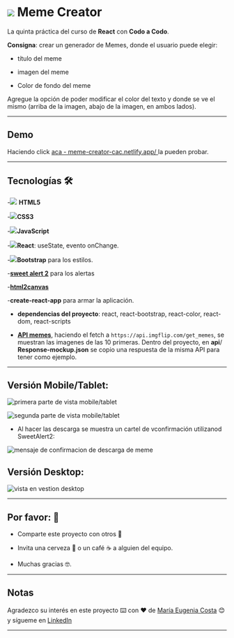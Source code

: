 # <img src="https://img.icons8.com/doodle/48/null/trollface.png"/> Meme Creator

La quinta práctica del curso de **React** con **Codo a Codo**. 

**Consigna**: crear un generador de Memes, donde el usuario puede elegir: 

- título del meme

- imagen del meme

- Color de fondo del meme 

Agregue la opción de poder modificar el color del texto y donde se ve el mismo (arriba de la imagen, abajo de la imagen, en ambos lados).

---

## Demo

Haciendo click [aca - meme-creator-cac.netlify.app/ ](https://meme-creator-cac.netlify.app/) la pueden probar.


---


## Tecnologías 🛠️


-<img src="https://img.icons8.com/color/30/null/html-5--v1.png"/> **HTML5** 

-<img src="https://img.icons8.com/color/30/null/css3.png"/>**CSS3**

-<img src="https://img.icons8.com/color/30/null/javascript--v1.png"/>**JavaScript** 

-<img src="https://img.icons8.com/plasticine/30/null/react.png"/>**React**: useState, evento onChange.

-<img src="https://img.icons8.com/color/30/null/bootstrap.png"/>**Bootstrap** para los estilos.

-[**sweet alert 2**](https://sweetalert2.github.io/) para los alertas

-[**html2canvas**](https://html2canvas.hertzen.com/)

-**create-react-app** para armar la aplicación.

- **dependencias del proyecto**: react, react-bootstrap, react-color, react-dom, react-scripts

- [**API memes**](https://api.imgflip.com/), haciendo el fetch a `https://api.imgflip.com/get_memes`, se muestran las imagenes de las 10 primeras. Dentro del proyecto, en **api**/ **Response-mockup.json** se copio una respuesta de la misma API para tener como ejemplo.

---

## Versión Mobile/Tablet:

![primera parte de vista mobile/tablet](https://user-images.githubusercontent.com/72580574/233728719-78d9dd29-27dc-49ef-be8d-517c0be2862e.png)

![segunda parte de vista mobile/tablet](https://user-images.githubusercontent.com/72580574/233728773-cbfc5f92-4cd7-4bde-b94e-41b9d370d94e.png)

- Al hacer las descarga se muestra un cartel de vconfirmación utilizanod SweetAlert2:

![mensaje de confirmacion de descarga de meme](https://user-images.githubusercontent.com/72580574/233729418-bb6f85b3-f0cc-4173-8913-90ad750beb63.png)


## Versión Desktop:

![vista en vestion desktop](https://user-images.githubusercontent.com/72580574/233728627-f64c9889-c1d4-4ec3-9ea9-e74875cb8faa.png)

---

## Por favor: 🎁

* Comparte este proyecto con otros 📢

* Invita una cerveza 🍺 o un café ☕ a alguien del equipo.

* Muchas gracias 🤓.

---

## Notas

Agradezco su interés en este proyecto ⌨️ con ❤️ de [María Eugenia Costa](https://github.com/eugenia1984) 😊 y sígueme en [LinkedIn](http://www.linkedin.com/in/maríaeugeniacosta)


---


